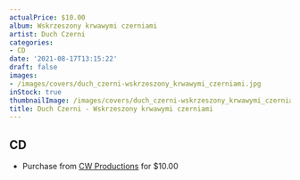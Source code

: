 ```yaml
---
actualPrice: $10.00
album: Wskrzeszony krwawymi czerniami
artist: Duch Czerni
categories:
- CD
date: '2021-08-17T13:15:22'
draft: false
images:
- /images/covers/duch_czerni-wskrzeszony_krwawymi_czerniami.jpg
inStock: true
thumbnailImage: /images/covers/duch_czerni-wskrzeszony_krwawymi_czerniami-thumb.jpg
title: Duch Czerni - Wskrzeszony krwawymi czerniami
---
```


## CD
* Purchase from [CW Productions](https://shop.cwproductions.net/products/duch-czerni-wskrzeszony-krwawymi-czerniami-cd) for $10.00
